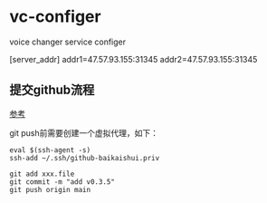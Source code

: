 # vc-configer
voice changer service configer

[server_addr]
addr1=47.57.93.155:31345
addr2=47.57.93.155:31345

## 提交github流程

[参考](https://geek-docs.com/git/git-questions/264_git_how_to_configure_git_with_ssh_keys_on_windows_10.html)

git push前需要创建一个虚拟代理，如下：

```shell
eval $(ssh-agent -s)
ssh-add ~/.ssh/github-baikaishui.priv

git add xxx.file
git commit -m "add v0.3.5"
git push origin main
```